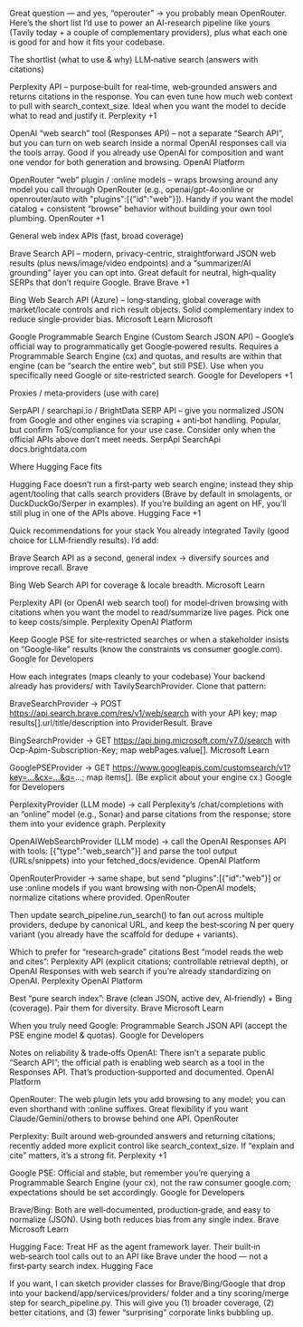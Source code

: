 Great question — and yes, “operouter” → you probably mean OpenRouter. Here’s the short list I’d use to power an AI-research pipeline like yours (Tavily today + a couple of complementary providers), plus what each one is good for and how it fits your codebase.

The shortlist (what to use & why)
LLM‑native search (answers with citations)

Perplexity API – purpose‑built for real‑time, web‑grounded answers and returns citations in the response. You can even tune how much web context to pull with search_context_size. Ideal when you want the model to decide what to read and justify it.
Perplexity
+1

OpenAI “web search” tool (Responses API) – not a separate “Search API”, but you can turn on web search inside a normal OpenAI responses call via the tools array. Good if you already use OpenAI for composition and want one vendor for both generation and browsing.
OpenAI Platform

OpenRouter “web” plugin / :online models – wraps browsing around any model you call through OpenRouter (e.g., openai/gpt-4o:online or openrouter/auto with "plugins":[{"id":"web"}]). Handy if you want the model catalog + consistent “browse” behavior without building your own tool plumbing.
OpenRouter
+1

General web index APIs (fast, broad coverage)

Brave Search API – modern, privacy‑centric, straightforward JSON web results (plus news/image/video endpoints) and a “summarizer/AI grounding” layer you can opt into. Great default for neutral, high‑quality SERPs that don’t require Google.
Brave
Brave
+1

Bing Web Search API (Azure) – long‑standing, global coverage with market/locale controls and rich result objects. Solid complementary index to reduce single‑provider bias.
Microsoft Learn
Microsoft

Google Programmable Search Engine (Custom Search JSON API) – Google’s official way to programmatically get Google‑powered results. Requires a Programmable Search Engine (cx) and quotas, and results are within that engine (can be “search the entire web”, but still PSE). Use when you specifically need Google or site‑restricted search.
Google for Developers
+1

Proxies / meta‑providers (use with care)

SerpAPI / searchapi.io / BrightData SERP API – give you normalized JSON from Google and other engines via scraping + anti‑bot handling. Popular, but confirm ToS/compliance for your use case. Consider only when the official APIs above don’t meet needs.
SerpApi
SearchApi
docs.brightdata.com

Where Hugging Face fits

Hugging Face doesn’t run a first‑party web search engine; instead they ship agent/tooling that calls search providers (Brave by default in smolagents, or DuckDuckGo/Serper in examples). If you’re building an agent on HF, you’ll still plug in one of the APIs above.
Hugging Face
+1

Quick recommendations for your stack
You already integrated Tavily (good choice for LLM‑friendly results). I’d add:

Brave Search API as a second, general index → diversify sources and improve recall.
Brave

Bing Web Search API for coverage & locale breadth.
Microsoft Learn

Perplexity API (or OpenAI web search tool) for model‑driven browsing with citations when you want the model to read/summarize live pages. Pick one to keep costs/simple.
Perplexity
OpenAI Platform

Keep Google PSE for site‑restricted searches or when a stakeholder insists on “Google‑like” results (know the constraints vs consumer google.com).
Google for Developers

How each integrates (maps cleanly to your codebase)
Your backend already has providers/ with TavilySearchProvider. Clone that pattern:

BraveSearchProvider → POST https://api.search.brave.com/res/v1/web/search with your API key; map results[].url/title/description into ProviderResult.
Brave

BingSearchProvider → GET https://api.bing.microsoft.com/v7.0/search with Ocp-Apim-Subscription-Key; map webPages.value[].
Microsoft Learn

GooglePSEProvider → GET https://www.googleapis.com/customsearch/v1?key=...&cx=...&q=...; map items[]. (Be explicit about your engine cx.)
Google for Developers

PerplexityProvider (LLM mode) → call Perplexity’s /chat/completions with an “online” model (e.g., Sonar) and parse citations from the response; store them into your evidence graph.
Perplexity

OpenAIWebSearchProvider (LLM mode) → call the OpenAI Responses API with tools: [{"type":"web_search"}] and parse the tool output (URLs/snippets) into your fetched_docs/evidence.
OpenAI Platform

OpenRouterProvider → same shape, but send "plugins":[{"id":"web"}] or use :online models if you want browsing with non‑OpenAI models; normalize citations where provided.
OpenRouter

Then update search_pipeline.run_search() to fan out across multiple providers, dedupe by canonical URL, and keep the best‑scoring N per query variant (you already have the scaffold for dedupe + variants).

Which to prefer for “research‑grade” citations
Best “model reads the web and cites”: Perplexity API (explicit citations; controllable retrieval depth), or OpenAI Responses with web search if you’re already standardizing on OpenAI.
Perplexity
OpenAI Platform

Best “pure search index”: Brave (clean JSON, active dev, AI‑friendly) + Bing (coverage). Pair them for diversity.
Brave
Microsoft Learn

When you truly need Google: Programmable Search JSON API (accept the PSE engine model & quotas).
Google for Developers

Notes on reliability & trade‑offs
OpenAI: There isn’t a separate public “Search API”; the official path is enabling web search as a tool in the Responses API. That’s production‑supported and documented.
OpenAI Platform

OpenRouter: The web plugin lets you add browsing to any model; you can even shorthand with :online suffixes. Great flexibility if you want Claude/Gemini/others to browse behind one API.
OpenRouter

Perplexity: Built around web‑grounded answers and returning citations; recently added more explicit control like search_context_size. If “explain and cite” matters, it’s a strong fit.
Perplexity
+1

Google PSE: Official and stable, but remember you’re querying a Programmable Search Engine (your cx), not the raw consumer google.com; expectations should be set accordingly.
Google for Developers

Brave/Bing: Both are well‑documented, production‑grade, and easy to normalize (JSON). Using both reduces bias from any single index.
Brave
Microsoft Learn

Hugging Face: Treat HF as the agent framework layer. Their built‑in web‑search tool calls out to an API like Brave under the hood — not a first‑party search index.
Hugging Face

If you want, I can sketch provider classes for Brave/Bing/Google that drop into your backend/app/services/providers/ folder and a tiny scoring/merge step for search_pipeline.py. This will give you (1) broader coverage, (2) better citations, and (3) fewer “surprising” corporate links bubbling up.
